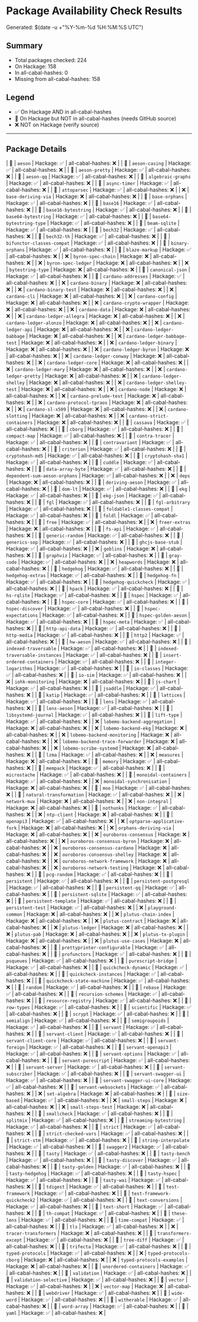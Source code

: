 # Package Availability Check Results

Generated: $(date -u +"%Y-%m-%d %H:%M:%S UTC")

## Summary
- Total packages checked: 224
- On Hackage: 158
- In all-cabal-hashes: 0
- Missing from all-cabal-hashes: 158

## Legend
- ✅ On Hackage AND in all-cabal-hashes
- 🔧 On Hackage but NOT in all-cabal-hashes (needs GitHub source)
- ❌ NOT on Hackage (verify source)

---


## Package Details

| 🔧 | `aeson` | Hackage: ✅ | all-cabal-hashes: ❌ |
| 🔧 | `aeson-casing` | Hackage: ✅ | all-cabal-hashes: ❌ |
| 🔧 | `aeson-pretty` | Hackage: ✅ | all-cabal-hashes: ❌ |
| 🔧 | `aeson-qq` | Hackage: ✅ | all-cabal-hashes: ❌ |
| 🔧 | `algebraic-graphs` | Hackage: ✅ | all-cabal-hashes: ❌ |
| 🔧 | `async-timer` | Hackage: ✅ | all-cabal-hashes: ❌ |
| 🔧 | `attoparsec` | Hackage: ✅ | all-cabal-hashes: ❌ |
| ❌ | `base-deriving-via` | Hackage: ❌ | all-cabal-hashes: ❌ |
| 🔧 | `base-orphans` | Hackage: ✅ | all-cabal-hashes: ❌ |
| 🔧 | `base16` | Hackage: ✅ | all-cabal-hashes: ❌ |
| 🔧 | `base16-bytestring` | Hackage: ✅ | all-cabal-hashes: ❌ |
| 🔧 | `base64-bytestring` | Hackage: ✅ | all-cabal-hashes: ❌ |
| 🔧 | `base64-bytestring-type` | Hackage: ✅ | all-cabal-hashes: ❌ |
| 🔧 | `beam-sqlite` | Hackage: ✅ | all-cabal-hashes: ❌ |
| 🔧 | `bech32` | Hackage: ✅ | all-cabal-hashes: ❌ |
| 🔧 | `bech32-th` | Hackage: ✅ | all-cabal-hashes: ❌ |
| 🔧 | `bifunctor-classes-compat` | Hackage: ✅ | all-cabal-hashes: ❌ |
| 🔧 | `binary-orphans` | Hackage: ✅ | all-cabal-hashes: ❌ |
| 🔧 | `blaze-markup` | Hackage: ✅ | all-cabal-hashes: ❌ |
| ❌ | `byron-spec-chain` | Hackage: ❌ | all-cabal-hashes: ❌ |
| ❌ | `byron-spec-ledger` | Hackage: ❌ | all-cabal-hashes: ❌ |
| ❌ | `bytestring-type` | Hackage: ❌ | all-cabal-hashes: ❌ |
| 🔧 | `canonical-json` | Hackage: ✅ | all-cabal-hashes: ❌ |
| 🔧 | `cardano-addresses` | Hackage: ✅ | all-cabal-hashes: ❌ |
| ❌ | `cardano-binary` | Hackage: ❌ | all-cabal-hashes: ❌ |
| ❌ | `cardano-binary-test` | Hackage: ❌ | all-cabal-hashes: ❌ |
| ❌ | `cardano-cli` | Hackage: ❌ | all-cabal-hashes: ❌ |
| ❌ | `cardano-config` | Hackage: ❌ | all-cabal-hashes: ❌ |
| ❌ | `cardano-crypto-wrapper` | Hackage: ❌ | all-cabal-hashes: ❌ |
| ❌ | `cardano-data` | Hackage: ❌ | all-cabal-hashes: ❌ |
| ❌ | `cardano-ledger-allegra` | Hackage: ❌ | all-cabal-hashes: ❌ |
| ❌ | `cardano-ledger-alonzo` | Hackage: ❌ | all-cabal-hashes: ❌ |
| ❌ | `cardano-ledger-api` | Hackage: ❌ | all-cabal-hashes: ❌ |
| ❌ | `cardano-ledger-babbage` | Hackage: ❌ | all-cabal-hashes: ❌ |
| ❌ | `cardano-ledger-babbage-test` | Hackage: ❌ | all-cabal-hashes: ❌ |
| ❌ | `cardano-ledger-binary` | Hackage: ❌ | all-cabal-hashes: ❌ |
| ❌ | `cardano-ledger-byron` | Hackage: ❌ | all-cabal-hashes: ❌ |
| ❌ | `cardano-ledger-conway` | Hackage: ❌ | all-cabal-hashes: ❌ |
| ❌ | `cardano-ledger-core` | Hackage: ❌ | all-cabal-hashes: ❌ |
| ❌ | `cardano-ledger-mary` | Hackage: ❌ | all-cabal-hashes: ❌ |
| ❌ | `cardano-ledger-pretty` | Hackage: ❌ | all-cabal-hashes: ❌ |
| ❌ | `cardano-ledger-shelley` | Hackage: ❌ | all-cabal-hashes: ❌ |
| ❌ | `cardano-ledger-shelley-test` | Hackage: ❌ | all-cabal-hashes: ❌ |
| ❌ | `cardano-node` | Hackage: ❌ | all-cabal-hashes: ❌ |
| ❌ | `cardano-prelude-test` | Hackage: ❌ | all-cabal-hashes: ❌ |
| ❌ | `cardano-protocol-tpraos` | Hackage: ❌ | all-cabal-hashes: ❌ |
| ❌ | `cardano-sl-x509` | Hackage: ❌ | all-cabal-hashes: ❌ |
| ❌ | `cardano-slotting` | Hackage: ❌ | all-cabal-hashes: ❌ |
| ❌ | `cardano-strict-containers` | Hackage: ❌ | all-cabal-hashes: ❌ |
| 🔧 | `cassava` | Hackage: ✅ | all-cabal-hashes: ❌ |
| 🔧 | `cborg` | Hackage: ✅ | all-cabal-hashes: ❌ |
| 🔧 | `compact-map` | Hackage: ✅ | all-cabal-hashes: ❌ |
| 🔧 | `contra-tracer` | Hackage: ✅ | all-cabal-hashes: ❌ |
| 🔧 | `contravariant` | Hackage: ✅ | all-cabal-hashes: ❌ |
| 🔧 | `criterion` | Hackage: ✅ | all-cabal-hashes: ❌ |
| 🔧 | `cryptohash-md5` | Hackage: ✅ | all-cabal-hashes: ❌ |
| 🔧 | `cryptohash-sha1` | Hackage: ✅ | all-cabal-hashes: ❌ |
| 🔧 | `cuddle` | Hackage: ✅ | all-cabal-hashes: ❌ |
| 🔧 | `data-array-byte` | Hackage: ✅ | all-cabal-hashes: ❌ |
| 🔧 | `dependent-sum-aeson-orphans` | Hackage: ✅ | all-cabal-hashes: ❌ |
| ❌ | `deps` | Hackage: ❌ | all-cabal-hashes: ❌ |
| 🔧 | `deriving-aeson` | Hackage: ✅ | all-cabal-hashes: ❌ |
| 🔧 | `dom-lt` | Hackage: ✅ | all-cabal-hashes: ❌ |
| 🔧 | `ekg` | Hackage: ✅ | all-cabal-hashes: ❌ |
| 🔧 | `ekg-json` | Hackage: ✅ | all-cabal-hashes: ❌ |
| 🔧 | `fgl` | Hackage: ✅ | all-cabal-hashes: ❌ |
| 🔧 | `fgl-arbitrary` | Hackage: ✅ | all-cabal-hashes: ❌ |
| 🔧 | `foldable1-classes-compat` | Hackage: ✅ | all-cabal-hashes: ❌ |
| 🔧 | `foldl` | Hackage: ✅ | all-cabal-hashes: ❌ |
| 🔧 | `free` | Hackage: ✅ | all-cabal-hashes: ❌ |
| ❌ | `freer-extras` | Hackage: ❌ | all-cabal-hashes: ❌ |
| 🔧 | `fs-api` | Hackage: ✅ | all-cabal-hashes: ❌ |
| 🔧 | `generic-random` | Hackage: ✅ | all-cabal-hashes: ❌ |
| 🔧 | `generics-sop` | Hackage: ✅ | all-cabal-hashes: ❌ |
| 🔧 | `ghcjs-base-stub` | Hackage: ✅ | all-cabal-hashes: ❌ |
| ❌ | `goblins` | Hackage: ❌ | all-cabal-hashes: ❌ |
| 🔧 | `graphviz` | Hackage: ✅ | all-cabal-hashes: ❌ |
| 🔧 | `gray-code` | Hackage: ✅ | all-cabal-hashes: ❌ |
| ❌ | `heapwords` | Hackage: ❌ | all-cabal-hashes: ❌ |
| 🔧 | `hedgehog` | Hackage: ✅ | all-cabal-hashes: ❌ |
| 🔧 | `hedgehog-extras` | Hackage: ✅ | all-cabal-hashes: ❌ |
| 🔧 | `hedgehog-fn` | Hackage: ✅ | all-cabal-hashes: ❌ |
| 🔧 | `hedgehog-quickcheck` | Hackage: ✅ | all-cabal-hashes: ❌ |
| 🔧 | `hpack` | Hackage: ✅ | all-cabal-hashes: ❌ |
| 🔧 | `hs-rqlite` | Hackage: ✅ | all-cabal-hashes: ❌ |
| 🔧 | `hspec` | Hackage: ✅ | all-cabal-hashes: ❌ |
| 🔧 | `hspec-core` | Hackage: ✅ | all-cabal-hashes: ❌ |
| 🔧 | `hspec-discover` | Hackage: ✅ | all-cabal-hashes: ❌ |
| 🔧 | `hspec-expectations` | Hackage: ✅ | all-cabal-hashes: ❌ |
| 🔧 | `hspec-golden-aeson` | Hackage: ✅ | all-cabal-hashes: ❌ |
| 🔧 | `hspec-meta` | Hackage: ✅ | all-cabal-hashes: ❌ |
| 🔧 | `http-api-data` | Hackage: ✅ | all-cabal-hashes: ❌ |
| 🔧 | `http-media` | Hackage: ✅ | all-cabal-hashes: ❌ |
| 🔧 | `http2` | Hackage: ✅ | all-cabal-hashes: ❌ |
| 🔧 | `hw-aeson` | Hackage: ✅ | all-cabal-hashes: ❌ |
| 🔧 | `indexed-traversable` | Hackage: ✅ | all-cabal-hashes: ❌ |
| 🔧 | `indexed-traversable-instances` | Hackage: ✅ | all-cabal-hashes: ❌ |
| 🔧 | `insert-ordered-containers` | Hackage: ✅ | all-cabal-hashes: ❌ |
| 🔧 | `integer-logarithms` | Hackage: ✅ | all-cabal-hashes: ❌ |
| 🔧 | `io-classes` | Hackage: ✅ | all-cabal-hashes: ❌ |
| 🔧 | `io-sim` | Hackage: ✅ | all-cabal-hashes: ❌ |
| ❌ | `iohk-monitoring` | Hackage: ❌ | all-cabal-hashes: ❌ |
| 🔧 | `js-chart` | Hackage: ✅ | all-cabal-hashes: ❌ |
| 🔧 | `jsaddle` | Hackage: ✅ | all-cabal-hashes: ❌ |
| 🔧 | `katip` | Hackage: ✅ | all-cabal-hashes: ❌ |
| 🔧 | `lattices` | Hackage: ✅ | all-cabal-hashes: ❌ |
| 🔧 | `lens` | Hackage: ✅ | all-cabal-hashes: ❌ |
| 🔧 | `lens-aeson` | Hackage: ✅ | all-cabal-hashes: ❌ |
| 🔧 | `libsystemd-journal` | Hackage: ✅ | all-cabal-hashes: ❌ |
| 🔧 | `lift-type` | Hackage: ✅ | all-cabal-hashes: ❌ |
| ❌ | `lobemo-backend-aggregation` | Hackage: ❌ | all-cabal-hashes: ❌ |
| ❌ | `lobemo-backend-ekg` | Hackage: ❌ | all-cabal-hashes: ❌ |
| ❌ | `lobemo-backend-monitoring` | Hackage: ❌ | all-cabal-hashes: ❌ |
| ❌ | `lobemo-backend-trace-forwarder` | Hackage: ❌ | all-cabal-hashes: ❌ |
| ❌ | `lobemo-scribe-systemd` | Hackage: ❌ | all-cabal-hashes: ❌ |
| 🔧 | `lzma` | Hackage: ✅ | all-cabal-hashes: ❌ |
| ❌ | `measures` | Hackage: ❌ | all-cabal-hashes: ❌ |
| 🔧 | `memory` | Hackage: ✅ | all-cabal-hashes: ❌ |
| 🔧 | `mempack` | Hackage: ✅ | all-cabal-hashes: ❌ |
| 🔧 | `microstache` | Hackage: ✅ | all-cabal-hashes: ❌ |
| 🔧 | `monoidal-containers` | Hackage: ✅ | all-cabal-hashes: ❌ |
| ❌ | `monoidal-synchronisation` | Hackage: ❌ | all-cabal-hashes: ❌ |
| 🔧 | `moo` | Hackage: ✅ | all-cabal-hashes: ❌ |
| 🔧 | `natural-transformation` | Hackage: ✅ | all-cabal-hashes: ❌ |
| ❌ | `network-mux` | Hackage: ❌ | all-cabal-hashes: ❌ |
| ❌ | `non-integral` | Hackage: ❌ | all-cabal-hashes: ❌ |
| 🔧 | `nothunks` | Hackage: ✅ | all-cabal-hashes: ❌ |
| ❌ | `ntp-client` | Hackage: ❌ | all-cabal-hashes: ❌ |
| 🔧 | `openapi3` | Hackage: ✅ | all-cabal-hashes: ❌ |
| ❌ | `optparse-applicative-fork` | Hackage: ❌ | all-cabal-hashes: ❌ |
| ❌ | `orphans-deriving-via` | Hackage: ❌ | all-cabal-hashes: ❌ |
| ❌ | `ouroboros-consensus` | Hackage: ❌ | all-cabal-hashes: ❌ |
| ❌ | `ouroboros-consensus-byron` | Hackage: ❌ | all-cabal-hashes: ❌ |
| ❌ | `ouroboros-consensus-cardano` | Hackage: ❌ | all-cabal-hashes: ❌ |
| ❌ | `ouroboros-consensus-shelley` | Hackage: ❌ | all-cabal-hashes: ❌ |
| ❌ | `ouroboros-network-framework` | Hackage: ❌ | all-cabal-hashes: ❌ |
| ❌ | `ouroboros-network-testing` | Hackage: ❌ | all-cabal-hashes: ❌ |
| 🔧 | `pcg-random` | Hackage: ✅ | all-cabal-hashes: ❌ |
| 🔧 | `persistent` | Hackage: ✅ | all-cabal-hashes: ❌ |
| 🔧 | `persistent-postgresql` | Hackage: ✅ | all-cabal-hashes: ❌ |
| 🔧 | `persistent-qq` | Hackage: ✅ | all-cabal-hashes: ❌ |
| 🔧 | `persistent-sqlite` | Hackage: ✅ | all-cabal-hashes: ❌ |
| 🔧 | `persistent-template` | Hackage: ✅ | all-cabal-hashes: ❌ |
| 🔧 | `persistent-test` | Hackage: ✅ | all-cabal-hashes: ❌ |
| ❌ | `playground-common` | Hackage: ❌ | all-cabal-hashes: ❌ |
| ❌ | `plutus-chain-index` | Hackage: ❌ | all-cabal-hashes: ❌ |
| ❌ | `plutus-contract` | Hackage: ❌ | all-cabal-hashes: ❌ |
| ❌ | `plutus-ledger` | Hackage: ❌ | all-cabal-hashes: ❌ |
| ❌ | `plutus-pab` | Hackage: ❌ | all-cabal-hashes: ❌ |
| ❌ | `plutus-tx-plugin` | Hackage: ❌ | all-cabal-hashes: ❌ |
| ❌ | `plutus-use-cases` | Hackage: ❌ | all-cabal-hashes: ❌ |
| 🔧 | `prettyprinter-configurable` | Hackage: ✅ | all-cabal-hashes: ❌ |
| 🔧 | `profunctors` | Hackage: ✅ | all-cabal-hashes: ❌ |
| 🔧 | `psqueues` | Hackage: ✅ | all-cabal-hashes: ❌ |
| 🔧 | `purescript-bridge` | Hackage: ✅ | all-cabal-hashes: ❌ |
| 🔧 | `quickcheck-dynamic` | Hackage: ✅ | all-cabal-hashes: ❌ |
| 🔧 | `quickcheck-instances` | Hackage: ✅ | all-cabal-hashes: ❌ |
| 🔧 | `quickcheck-state-machine` | Hackage: ✅ | all-cabal-hashes: ❌ |
| 🔧 | `random` | Hackage: ✅ | all-cabal-hashes: ❌ |
| 🔧 | `rebase` | Hackage: ✅ | all-cabal-hashes: ❌ |
| 🔧 | `recursion-schemes` | Hackage: ✅ | all-cabal-hashes: ❌ |
| 🔧 | `resource-registry` | Hackage: ✅ | all-cabal-hashes: ❌ |
| 🔧 | `row-types` | Hackage: ✅ | all-cabal-hashes: ❌ |
| 🔧 | `scientific` | Hackage: ✅ | all-cabal-hashes: ❌ |
| 🔧 | `scrypt` | Hackage: ✅ | all-cabal-hashes: ❌ |
| 🔧 | `semialign` | Hackage: ✅ | all-cabal-hashes: ❌ |
| 🔧 | `semigroupoids` | Hackage: ✅ | all-cabal-hashes: ❌ |
| 🔧 | `servant` | Hackage: ✅ | all-cabal-hashes: ❌ |
| 🔧 | `servant-client` | Hackage: ✅ | all-cabal-hashes: ❌ |
| 🔧 | `servant-client-core` | Hackage: ✅ | all-cabal-hashes: ❌ |
| 🔧 | `servant-foreign` | Hackage: ✅ | all-cabal-hashes: ❌ |
| 🔧 | `servant-openapi3` | Hackage: ✅ | all-cabal-hashes: ❌ |
| 🔧 | `servant-options` | Hackage: ✅ | all-cabal-hashes: ❌ |
| 🔧 | `servant-purescript` | Hackage: ✅ | all-cabal-hashes: ❌ |
| 🔧 | `servant-server` | Hackage: ✅ | all-cabal-hashes: ❌ |
| 🔧 | `servant-subscriber` | Hackage: ✅ | all-cabal-hashes: ❌ |
| 🔧 | `servant-swagger-ui` | Hackage: ✅ | all-cabal-hashes: ❌ |
| 🔧 | `servant-swagger-ui-core` | Hackage: ✅ | all-cabal-hashes: ❌ |
| 🔧 | `servant-websockets` | Hackage: ✅ | all-cabal-hashes: ❌ |
| ❌ | `set-algebra` | Hackage: ❌ | all-cabal-hashes: ❌ |
| 🔧 | `size-based` | Hackage: ✅ | all-cabal-hashes: ❌ |
| ❌ | `small-steps` | Hackage: ❌ | all-cabal-hashes: ❌ |
| ❌ | `small-steps-test` | Hackage: ❌ | all-cabal-hashes: ❌ |
| 🔧 | `smallcheck` | Hackage: ✅ | all-cabal-hashes: ❌ |
| 🔧 | `splitmix` | Hackage: ✅ | all-cabal-hashes: ❌ |
| 🔧 | `streaming-bytestring` | Hackage: ✅ | all-cabal-hashes: ❌ |
| 🔧 | `strict` | Hackage: ✅ | all-cabal-hashes: ❌ |
| 🔧 | `strict-checked-vars` | Hackage: ✅ | all-cabal-hashes: ❌ |
| 🔧 | `strict-stm` | Hackage: ✅ | all-cabal-hashes: ❌ |
| 🔧 | `string-interpolate` | Hackage: ✅ | all-cabal-hashes: ❌ |
| 🔧 | `swagger2` | Hackage: ✅ | all-cabal-hashes: ❌ |
| 🔧 | `tasty` | Hackage: ✅ | all-cabal-hashes: ❌ |
| 🔧 | `tasty-bench` | Hackage: ✅ | all-cabal-hashes: ❌ |
| 🔧 | `tasty-discover` | Hackage: ✅ | all-cabal-hashes: ❌ |
| 🔧 | `tasty-golden` | Hackage: ✅ | all-cabal-hashes: ❌ |
| 🔧 | `tasty-hedgehog` | Hackage: ✅ | all-cabal-hashes: ❌ |
| 🔧 | `tasty-hspec` | Hackage: ✅ | all-cabal-hashes: ❌ |
| 🔧 | `tasty-wai` | Hackage: ✅ | all-cabal-hashes: ❌ |
| 🔧 | `tdigest` | Hackage: ✅ | all-cabal-hashes: ❌ |
| 🔧 | `test-framework` | Hackage: ✅ | all-cabal-hashes: ❌ |
| 🔧 | `test-framework-quickcheck2` | Hackage: ✅ | all-cabal-hashes: ❌ |
| 🔧 | `text-conversions` | Hackage: ✅ | all-cabal-hashes: ❌ |
| 🔧 | `text-short` | Hackage: ✅ | all-cabal-hashes: ❌ |
| 🔧 | `th-compat` | Hackage: ✅ | all-cabal-hashes: ❌ |
| 🔧 | `these-lens` | Hackage: ✅ | all-cabal-hashes: ❌ |
| 🔧 | `time-compat` | Hackage: ✅ | all-cabal-hashes: ❌ |
| 🔧 | `tls` | Hackage: ✅ | all-cabal-hashes: ❌ |
| ❌ | `tracer-transformers` | Hackage: ❌ | all-cabal-hashes: ❌ |
| 🔧 | `transformers-except` | Hackage: ✅ | all-cabal-hashes: ❌ |
| 🔧 | `tree-diff` | Hackage: ✅ | all-cabal-hashes: ❌ |
| 🔧 | `trifecta` | Hackage: ✅ | all-cabal-hashes: ❌ |
| 🔧 | `typed-protocols` | Hackage: ✅ | all-cabal-hashes: ❌ |
| ❌ | `typed-protocols-cborg` | Hackage: ❌ | all-cabal-hashes: ❌ |
| ❌ | `typed-protocols-examples` | Hackage: ❌ | all-cabal-hashes: ❌ |
| 🔧 | `unordered-containers` | Hackage: ✅ | all-cabal-hashes: ❌ |
| 🔧 | `validation` | Hackage: ✅ | all-cabal-hashes: ❌ |
| 🔧 | `validation-selective` | Hackage: ✅ | all-cabal-hashes: ❌ |
| 🔧 | `vector` | Hackage: ✅ | all-cabal-hashes: ❌ |
| ❌ | `vector-map` | Hackage: ❌ | all-cabal-hashes: ❌ |
| 🔧 | `webdriver` | Hackage: ✅ | all-cabal-hashes: ❌ |
| 🔧 | `wide-word` | Hackage: ✅ | all-cabal-hashes: ❌ |
| 🔧 | `witherable` | Hackage: ✅ | all-cabal-hashes: ❌ |
| 🔧 | `word-array` | Hackage: ✅ | all-cabal-hashes: ❌ |
| 🔧 | `yaml` | Hackage: ✅ | all-cabal-hashes: ❌ |
